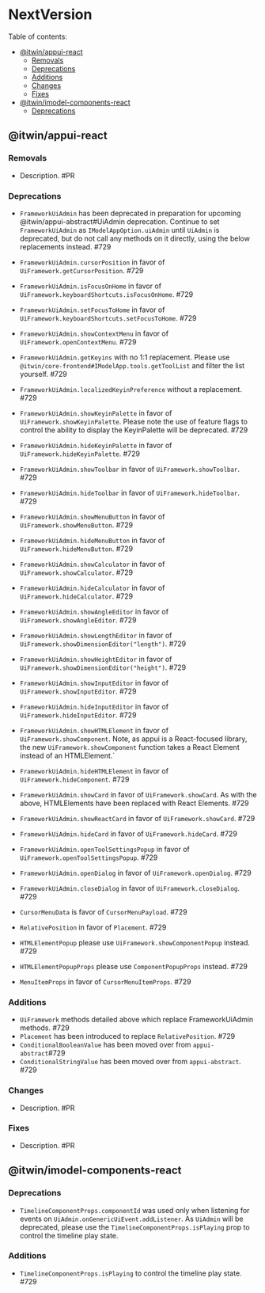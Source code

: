 # NextVersion <!-- omit from toc -->

Table of contents:

- [@itwin/appui-react](#itwinappui-react)
  - [Removals](#removals)
  - [Deprecations](#deprecations)
  - [Additions](#additions)
  - [Changes](#changes)
  - [Fixes](#fixes)
- [@itwin/imodel-components-react](#itwinimodel-components-react)
  - [Deprecations](#deprecations-1)

## @itwin/appui-react

### Removals

- Description. #PR

### Deprecations

- `FrameworkUiAdmin` has been deprecated in preparation for upcoming @itwin/appui-abstract#UiAdmin deprecation. Continue to set `FrameworkUiAdmin` as `IModelAppOption.uiAdmin` until `UiAdmin` is deprecated, but do not call any methods on it directly, using the below replacements instead. #729
- `FrameworkUiAdmin.cursorPosition` in favor of `UiFramework.getCursorPosition`. #729
- `FrameworkUiAdmin.isFocusOnHome` in favor of `UiFramework.keyboardShortcuts.isFocusOnHome`. #729
- `FrameworkUiAdmin.setFocusToHome` in favor of `UiFramework.keyboardShortcuts.setFocusToHome`. #729
- `FrameworkUiAdmin.showContextMenu` in favor of `UiFramework.openContextMenu`. #729
- `FrameworkUiAdmin.getKeyins` with no 1:1 replacement. Please use `@itwin/core-frontend#IModelApp.tools.getToolList` and filter the list yourself. #729
- `FrameworkUiAdmin.localizedKeyinPreference` without a replacement. #729
- `FrameworkUiAdmin.showKeyinPalette` in favor of `UiFramework.showKeyinPalette`. Please note the use of feature flags to control the ability to display the KeyinPalette will be deprecated. #729
- `FrameworkUiAdmin.hideKeyinPalette` in favor of `UiFramework.hideKeyinPalette`. #729
- `FrameworkUiAdmin.showToolbar` in favor of `UiFramework.showToolbar`. #729
- `FrameworkUiAdmin.hideToolbar` in favor of `UiFramework.hideToolbar`. #729
- `FrameworkUiAdmin.showMenuButton` in favor of `UiFramework.showMenuButton`. #729
- `FrameworkUiAdmin.hideMenuButton` in favor of `UiFramework.hideMenuButton`. #729
- `FrameworkUiAdmin.showCalculator` in favor of `UiFramework.showCalculator`. #729
- `FrameworkUiAdmin.hideCalculator` in favor of `UiFramework.hideCalculator`. #729
- `FrameworkUiAdmin.showAngleEditor` in favor of `UiFramework.showAngleEditor`. #729
- `FrameworkUiAdmin.showLengthEditor` in favor of `UiFramework.showDimensionEditor("length")`. #729
- `FrameworkUiAdmin.showHeightEditor` in favor of `UiFramework.showDimensionEditor("height")`. #729
- `FrameworkUiAdmin.showInputEditor` in favor of `UiFramework.showInputEditor`. #729
- `FrameworkUiAdmin.hideInputEditor` in favor of `UiFramework.hideInputEditor`. #729
- `FrameworkUiAdmin.showHTMLElement` in favor of `UiFramework.showComponent`. Note, as appui is a React-focused library, the new `UiFramework.showComponent` function takes a React Element instead of an HTMLElement.`
- `FrameworkUiAdmin.hideHTMLElement` in favor of `UiFramework.hideComponent`. #729
- `FrameworkUiAdmin.showCard` in favor of `UiFramework.showCard`. As with the above, HTMLElements have been replaced with React Elements. #729
- `FrameworkUiAdmin.showReactCard` in favor of `UiFramework.showCard`. #729
- `FrameworkUiAdmin.hideCard` in favor of `UiFramework.hideCard`. #729
- `FrameworkUiAdmin.openToolSettingsPopup` in favor of `UiFramework.openToolSettingsPopup`. #729
- `FrameworkUiAdmin.openDialog` in favor of `UiFramework.openDialog`. #729
- `FrameworkUiAdmin.closeDialog` in favor of `UiFramework.closeDialog`. #729

- `CursorMenuData` is favor of `CursorMenuPayload`. #729
- `RelativePosition` in favor of `Placement`. #729
- `HTMLElementPopup` please use `UiFramework.showComponentPopup` instead. #729
- `HTMLElementPopupProps` please use `ComponentPopupProps` instead. #729

- `MenuItemProps` in favor of `CursorMenuItemProps`. #729

### Additions

- `UiFramework` methods detailed above which replace FrameworkUiAdmin methods. #729
- `Placement` has been introduced to replace `RelativePosition`. #729
- `ConditionalBooleanValue` has been moved over from `appui-abstract`#729
- `ConditionalStringValue` has been moved over from `appui-abstract`. #729

### Changes

- Description. #PR

### Fixes

- Description. #PR

## @itwin/imodel-components-react

### Deprecations

- `TimelineComponentProps.componentId` was used only when listening for events on `UiAdmin.onGenericUiEvent.addListener`. As `UiAdmin` will be deprecated, please use the `TimelineComponentProps.isPlaying` prop to control the timeline play state.

### Additions

- `TimelineComponentProps.isPlaying` to control the timeline play state. #729
